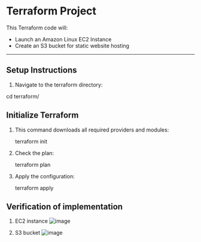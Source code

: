# Terraform Project

This Terraform code will:

- Launch an Amazon Linux EC2 Instance
- Create an S3 bucket for static website hosting


---

## Setup Instructions

1. Navigate to the terraform directory:
   
cd terraform/

## Initialize Terraform

1. This command downloads all required providers and modules:


   terraform init

2. Check the plan:

    terraform plan

3. Apply the configuration:

   terraform apply

## Verification of implementation

1. EC2 instance
   ![image](https://github.com/user-attachments/assets/4eab309b-fa37-4e15-9d02-ae046417f302)

2. S3 bucket
   ![image](https://github.com/user-attachments/assets/c4eb1fb0-74ca-4130-9038-fa100856ffd4)

